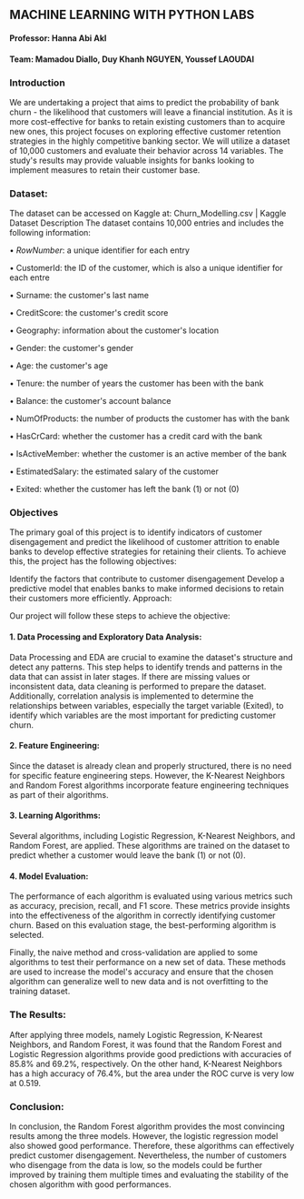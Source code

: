 
## MACHINE LEARNING WITH PYTHON LABS 

#### Professor: Hanna Abi Akl


#### Team: Mamadou Diallo, Duy Khanh NGUYEN, Youssef LAOUDAI

### Introduction

We are undertaking a project that aims to predict the probability of bank churn - the likelihood that customers will leave a financial institution. As it is more cost-effective for banks to retain existing customers than to acquire new ones, this project focuses on exploring effective customer retention strategies in the highly competitive banking sector. We will utilize a dataset of 10,000 customers and evaluate their behavior across 14 variables. The study's results may provide valuable insights for banks looking to implement measures to retain their customer base.

### Dataset: 
The dataset can be accessed on Kaggle at: Churn_Modelling.csv | Kaggle
Dataset Description
The dataset contains 10,000 entries and includes the following information:

•	_RowNumber_: a unique identifier for each entry

•	CustomerId: the ID of the customer, which is also a unique identifier for each entre

•	Surname: the customer's last name

•	CreditScore: the customer's credit score

•	Geography: information about the customer's location

•	Gender: the customer's gender

•	Age: the customer's age

•	Tenure: the number of years the customer has been with the bank

•	Balance: the customer's account balance

•	NumOfProducts: the number of products the customer has with the bank

•	HasCrCard: whether the customer has a credit card with the bank

•	IsActiveMember: whether the customer is an active member of the bank

•	EstimatedSalary: the estimated salary of the customer

•	Exited: whether the customer has left the bank (1) or not (0)

### Objectives

The primary goal of this project is to identify indicators of customer disengagement and predict the likelihood of customer attrition to enable banks to develop effective strategies for retaining their clients. To achieve this, the project has the following objectives:

Identify the factors that contribute to customer disengagement
Develop a predictive model that enables banks to make informed decisions to retain their customers more efficiently.
Approach:

 Our project will follow these steps to achieve the objective:

#### 1.	Data Processing and Exploratory Data Analysis:
Data Processing and EDA are crucial to examine the dataset's structure and detect any patterns. This step helps to identify trends and patterns in the data that can assist in later stages. If there are missing values or inconsistent data, data cleaning is performed to prepare the dataset. Additionally, correlation analysis is implemented to determine the relationships between variables, especially the target variable (Exited), to identify which variables are the most important for predicting customer churn.

#### 2.	Feature Engineering:
 Since the dataset is already clean and properly structured, there is no need for specific feature engineering steps. However, the K-Nearest Neighbors and Random Forest algorithms incorporate feature engineering techniques as part of their algorithms.

#### 3.	Learning Algorithms:
 Several algorithms, including Logistic Regression, K-Nearest Neighbors, and Random Forest, are applied. These algorithms are trained on the dataset to predict whether a customer would leave the bank (1) or not (0).
#### 4.	Model Evaluation:
 The performance of each algorithm is evaluated using various metrics such as accuracy, precision, recall, and F1 score. These metrics provide insights into the effectiveness of the algorithm in correctly identifying customer churn. Based on this evaluation stage, the best-performing algorithm is selected.

Finally, the naive method and cross-validation are applied to some algorithms to test their performance on a new set of data. These methods are used to increase the model's accuracy and ensure that the chosen algorithm can generalize well to new data and is not overfitting to the training dataset.


### The Results:

After applying three models, namely Logistic Regression, K-Nearest Neighbors, and Random Forest, it was found that the Random Forest and Logistic Regression algorithms provide good predictions with accuracies of 85.8% and 69.2%, respectively. On the other hand, K-Nearest Neighbors has a high accuracy of 76.4%, but the area under the ROC curve is very low at 0.519.


### Conclusion:

 In conclusion, the Random Forest algorithm provides the most convincing results among the three models. However, the logistic regression model also showed good performance. Therefore, these algorithms can effectively predict customer disengagement. Nevertheless, the number of customers who disengage from the data is low, so the models could be further improved by training them multiple times and evaluating the stability of the chosen algorithm with good performances.




